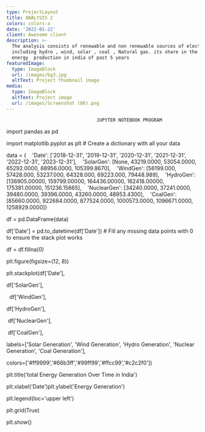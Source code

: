 ```yaml
---
type: ProjectLayout
title: ANALYSIS 2
colors: colors-a
date: '2022-01-22'
client: Awesome client
description: >-
  The analysis consists of renewable and non renewable sources of electricity
  including hydro , wind, solar , coal , Natural gas. its share in the total
  energy  production in india of past 5 years
featuredImage:
  type: ImageBlock
  url: /images/bg3.jpg
  altText: Project thumbnail image
media:
  type: ImageBlock
  altText: Project image
  url: /images/Screenshot (86).png
---
```

```
                                 JUPYTER NOTEBOOK PROGRAM
```

import pandas as pd

import matplotlib.pyplot as plt
\# Create a dictionary with all your data

data = {    'Date': \['2018-12-31', '2019-12-31', '2020-12-31', '2021-12-31', '2022-12-31', '2023-12-31'],    'SolarGen': \[None, 43219.0000, 53054.0000, 65292.0000, 88956.0000, 105399.8670],    'WindGen': \[56199.000, 57428.000, 53237.000, 64328.000, 69223.000, 79448.989],    'HydroGen': \[136905.00000, 159799.00000, 164436.00000, 162418.00000, 175381.00000, 151236.15665],    'NuclearGen': \[34240.0000, 37241.0000, 39480.0000, 39396.0000, 43260.0000, 48953.4300],    'CoalGen': \[85660.0000, 922684.0000, 877524.0000, 1000573.0000, 1096671.0000, 1258929.0000]}

df = pd.DataFrame(data)

df\['Date'] = pd.to\_datetime(df\['Date'])
\# Fill any missing data points with 0 to ensure the stack plot works

df = df.fillna(0)

plt.figure(figsize=(12, 8))

plt.stackplot(df\['Date'],    

df\['SolarGen'],            

  df\['WindGen'],            

df\['HydroGen'],    

 df\['NuclearGen'],          

 df\['CoalGen'],              

labels=\['Solar Generation', 'Wind Generation', 'Hydro Generation', 'Nuclear Generation', 'Coal Generation'],           

colors=\['#ff9999','#66b3ff','#99ff99','#ffcc99','#c2c2f0'])

plt.title('total Energy Generation Over Time in India')

plt.xlabel('Date')plt.ylabel('Energy Generation')

plt.legend(loc='upper left')

plt.grid(True)

plt.show()
